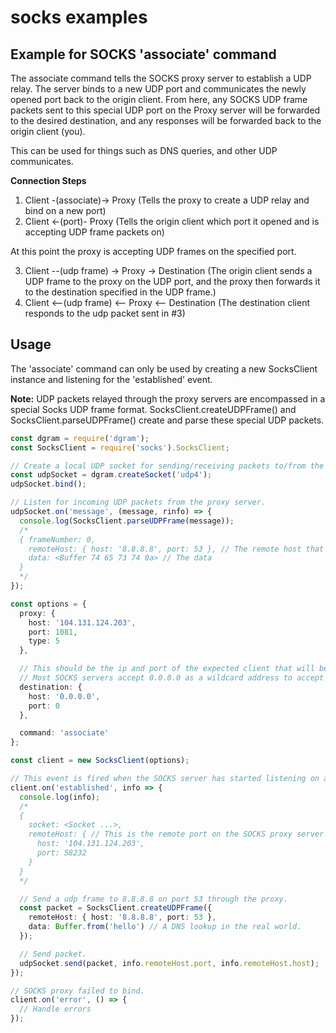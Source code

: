 # socks examples## Example for SOCKS 'associate' commandThe associate command tells the SOCKS proxy server to establish a UDP relay. The server binds to a new UDP port and communicates the newly opened port back to the origin client. From here, any SOCKS UDP frame packets sent to this special UDP port on the Proxy server will be forwarded to the desired destination, and any responses will be forwarded back to the origin client (you).This can be used for things such as DNS queries, and other UDP communicates.**Connection Steps**1. Client -(associate)-> Proxy (Tells the proxy to create a UDP relay and bind on a new port)2. Client <-(port)- Proxy (Tells the origin client which port it opened and is accepting UDP frame packets on)At this point the proxy is accepting UDP frames on the specified port.3. Client --(udp frame) -> Proxy -> Destination (The origin client sends a UDP frame to the proxy on the UDP port, and the proxy then forwards it to the destination specified in the UDP frame.)4. Client <--(udp frame) <-- Proxy <-- Destination (The destination client responds to the udp packet sent in #3)## UsageThe 'associate' command can only be used by creating a new SocksClient instance and listening for the 'established' event.**Note:** UDP packets relayed through the proxy servers are encompassed in a special Socks UDP frame format. SocksClient.createUDPFrame() and SocksClient.parseUDPFrame() create and parse these special UDP packets.```typescriptconst dgram = require('dgram');const SocksClient = require('socks').SocksClient;// Create a local UDP socket for sending/receiving packets to/from the proxy.const udpSocket = dgram.createSocket('udp4');udpSocket.bind();// Listen for incoming UDP packets from the proxy server.udpSocket.on('message', (message, rinfo) => {  console.log(SocksClient.parseUDPFrame(message));  /*  { frameNumber: 0,    remoteHost: { host: '8.8.8.8', port: 53 }, // The remote host that replied with a UDP packet    data: <Buffer 74 65 73 74 0a> // The data  }  */});const options = {  proxy: {    host: '104.131.124.203',    port: 1081,    type: 5  },  // This should be the ip and port of the expected client that will be sending UDP frames to the newly opened UDP port on the server.  // Most SOCKS servers accept 0.0.0.0 as a wildcard address to accept UDP frames from any source.  destination: {    host: '0.0.0.0',    port: 0  },  command: 'associate'};const client = new SocksClient(options);// This event is fired when the SOCKS server has started listening on a new UDP port for UDP relaying.client.on('established', info => {  console.log(info);  /*  {    socket: <Socket ...>,    remoteHost: { // This is the remote port on the SOCKS proxy server to send UDP frame packets to.      host: '104.131.124.203',      port: 58232    }  }  */  // Send a udp frame to 8.8.8.8 on port 53 through the proxy.  const packet = SocksClient.createUDPFrame({    remoteHost: { host: '8.8.8.8', port: 53 },    data: Buffer.from('hello') // A DNS lookup in the real world.  });  // Send packet.  udpSocket.send(packet, info.remoteHost.port, info.remoteHost.host);});// SOCKS proxy failed to bind.client.on('error', () => {  // Handle errors});```